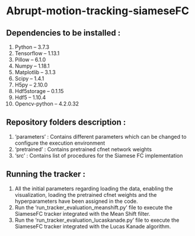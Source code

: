 # Abrupt-motion-tracking-siameseFC

Dependencies to be installed :
-----------------------------------------
1.	Python – 3.7.3
2.	Tensorflow – 1.13.1
3.	Pillow – 6.1.0
4.	Numpy – 1.18.1
5.	Matplotlib – 3.1.3
6.	Scipy – 1.4.1
7.	H5py – 2.10.0
8.	Hdf5storage – 0.1.15
9.	Hdf5 – 1.10.4
10.	Opencv-python – 4.2.0.32

Repository folders description :
-------------------------------------------
1.	‘parameters’ : Contains different parameters which can be changed to configure the execution environment
2.	‘pretrained’ : Contains pretrained cfnet network weights
3.	‘src’ : Contains list of procedures for the Siamese FC implementation

Running the tracker :
-------------------------------------------
1.	All the initial parameters regarding loading the data, enabling the visualization, loading the pretrained cfnet weights and the hyperparameters have been assigned in the code.
2.	Run the ‘run_tracker_evaluation_meanshift.py’ file to execute the SiameseFC tracker integrated with the Mean Shift filter. 
3.	Run the ‘run_tracker_evaluation_lucaskanade.py’ file to execute the SiameseFC tracker integrated with the Lucas Kanade algorithm.
